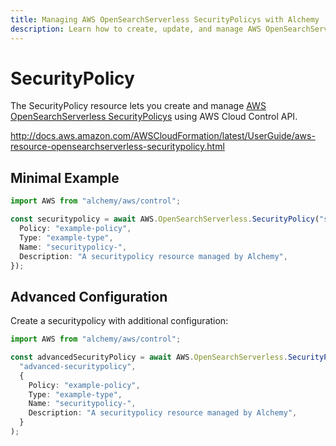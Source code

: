 ```yaml
---
title: Managing AWS OpenSearchServerless SecurityPolicys with Alchemy
description: Learn how to create, update, and manage AWS OpenSearchServerless SecurityPolicys using Alchemy Cloud Control.
---
```


# SecurityPolicy

The SecurityPolicy resource lets you create and manage [AWS OpenSearchServerless SecurityPolicys](https://docs.aws.amazon.com/opensearchserverless/latest/userguide/) using AWS Cloud Control API.

http://docs.aws.amazon.com/AWSCloudFormation/latest/UserGuide/aws-resource-opensearchserverless-securitypolicy.html

## Minimal Example

```ts
import AWS from "alchemy/aws/control";

const securitypolicy = await AWS.OpenSearchServerless.SecurityPolicy("securitypolicy-example", {
  Policy: "example-policy",
  Type: "example-type",
  Name: "securitypolicy-",
  Description: "A securitypolicy resource managed by Alchemy",
});
```

## Advanced Configuration

Create a securitypolicy with additional configuration:

```ts
import AWS from "alchemy/aws/control";

const advancedSecurityPolicy = await AWS.OpenSearchServerless.SecurityPolicy(
  "advanced-securitypolicy",
  {
    Policy: "example-policy",
    Type: "example-type",
    Name: "securitypolicy-",
    Description: "A securitypolicy resource managed by Alchemy",
  }
);
```


